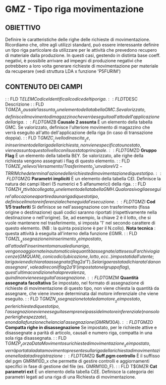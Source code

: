 # GMZ - Tipo riga movimentazione
## OBIETTIVO
Definire le caratteristiche delle righe delle richieste di movimentazione.
Ricordiamo che, oltre agli utilizzi standard, può essere interessante definire un tipo riga particolare da utilizzare per le attività che prevedono recupero di materiale dalla produzione. In questi casi, gestendo in distinta base coeff. negativi, è possibile arrivare ad impegni di produzione negativi che potrebbero a loro volta generare richieste di movimentazione per materiale da recuperare (vedi struttura LDA x funzione 'P5FURIM')
## CONTENUTO DEI CAMPI
 :  : FLD T$ELEM Codice
Identifica il codice del tipo riga.
 :  : FLD T$DESC Descrizione
 :  : FLD T$GMZA __Causale 1 assunta__
È un elemento della tabella GMC. Se valorizzato, definisce il movimento di magazzino che verrà eseguito all'atto dell'applicazione della riga.
 :  : FLD T$GMZB __Causale 2 assunta__
È un elemento della tabella GMC. Se valorizzato, definisce l'ulteriore movimento di magazzino che verrà eseguito all'atto dell'applicazione della riga (in caso di transazione doppia).
 :  : FLD T$GMZC __Livello di nascita__
Se, in inserimento della riga della richiesta, non viene specificato uno stato, viene assunto questo livello con il suo stato principale.
 :  : FLD T$GMZD __Gruppo Flag__
È un elemento della tabella B£Y. Se valorizzato, alle righe della richiesta vengono assegnati i flag di questo elemento.
 :  : FLD T$GMZE __Prelievo/Versamento/Trasferimento__
E' un valore V2-TRRIM che determina l'azione delle richieste di movimentazione di questo tipo.
 :  : FLD T$GMZG __Parametri impliciti__
È un elemento della tabella C£I. Definisce la natura dei campi liberi (5 numerici e 5 alfanumerici) della riga.
 :  : FLD T$GMZH __Attività collegata__
È un elemento della tabella GMH. Qualora si voglia eseguire l'allocazione a partire da una riga di questo tipo, definisce il motore inferenziale che ne guida l'esecuzione.
 :  : FLD T$GMZI __Cod 1/5 trasferiti__
Si definisce se nell'assegnazione con trasferimento (fissa origine o destinazione) quali codici saranno riportati (rispettivamente nella destinazione o nell'origine). Se, ad esempio, la chiave 2 è il lotto, che si vuole mantenere nel trasferimento, si imposta '1' nel secondo carattere di questo elemento. (NB :  la quinta posizione è per il N.collo).
**Nota tecnica** :  questa attività à eseguita all'interno della funzione £GMR.
 :  : FLD T$GMZL __Assegnazione in inserimento__
Se impostato, all'atto dell'inserimento manuale di una riga, vengono aggiornate in automatico le quantità assegnate/attese sull'archivio giacenze (GMQUAN), con i codici (ubicazione, lotto, ecc..) impostati dall'utente; la riga viene dichiarata assegnata (flag 2 a '1').
Se la riga era stata dichiarata 'da non assegnare', vale a dire con il flag 2 a '9' (impostato nel gruppo flag), quest'ultima condizione ha la prevalenza, quindi non viene eseguita l'assegnazione.
 :  : FLD T$GMZM __Quantità assegnata facoltativa__
Se impostato, nel formato di assegnazione di richieste di movimentazione di questo tipo, non viene chiesta la quantità da assegnare, che viene invece determinata dal motore inferenziale che viene eseguito.
 :  : FLD T$GMZN __Assegnazione totale da motore__
Se impostato, per le richieste di questo tipo, l'assegnazione viene eseguita sempre nei passi del motore inferenziale (non solo per le righe spezzate), e non dalla funzione che lancia l'assegnazione (GMRM30A).
 :  : FLD T$GMZO __Compatta righe in disassegnazione__
Se impostato, per le richieste attive e disassegnate a parità di articolo, causali e numero riga, compatta in una sola riga disassegnata.
 :  : FLD T$GMZP __Forza Data Movimento su richieste di movimentazione__
Se impostato, verrà portata la data movimento presente sulla riga della richiesta di movimentazione nella data di registrazione
 :  : FLD T$GMZQ __Suff.pgm controllo__
È il suffisso del pgm GMRM10D_x che permette di gestire controlli e aggiornamenti specifici in fase di gestione del file (es. GMRM10D_F).
 :  : FLD T$GMZR __Cat parametri ext__
È un elemento della tabella C£E. Definisce la categoria dei parametri legati ad una riga di una Richiesta di movimentazione.
